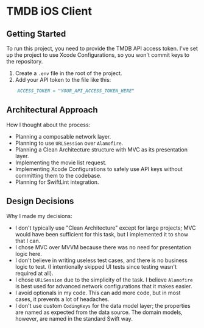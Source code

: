 # TMDB iOS Client

## Getting Started

To run this project, you need to provide the TMDB API access token. I've set up the project to use Xcode Configurations, so you won't commit keys to the repository.

1.  Create a `.env` file in the root of the project.
2.  Add your API token to the file like this:

```markdown
    ACCESS_TOKEN = "YOUR_API_ACCESS_TOKEN_HERE"
```

## Architectural Approach

How I thought about the process:

-   Planning a composable network layer.
-   Planning to use `URLSession` over `Alamofire`.
-   Planning a Clean Architecture structure with MVC as its presentation layer.
-   Implementing the movie list request.
-   Implementing Xcode Configurations to safely use API keys without committing them to the codebase.
-   Planning for SwiftLint integration.

## Design Decisions

Why I made my decisions:

-   I don't typically use "Clean Architecture" except for large projects; MVC would have been sufficient for this task, but I implemented it to show that I can.
-   I chose MVC over MVVM because there was no need for presentation logic here.
-   I don't believe in writing useless test cases, and there is no business logic to test. (I intentionally skipped UI tests since testing wasn't required at all).
-   I chose `URLSession` due to the simplicity of the task. I believe `Alamofire` is best used for advanced network configurations that it makes easier.
-   I avoid optionals in my code. This can add more code, but in most cases, it prevents a lot of headaches.
-   I don't use custom `CodingKeys` for the data model layer; the properties are named as expected from the data source. The domain models, however, are named in the standard Swift way.
